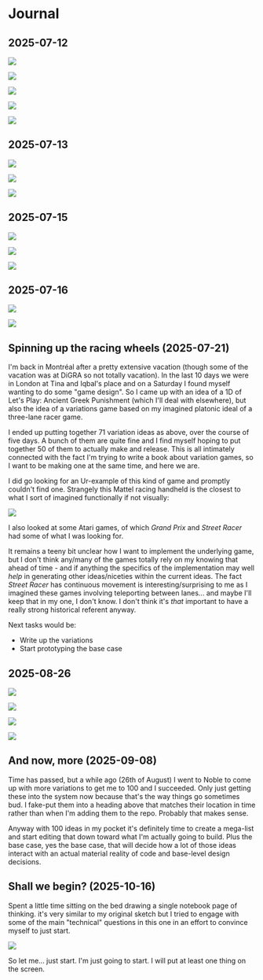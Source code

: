 # Journal

## 2025-07-12

![](./images/journal/2025-07-12-notebook-1.JPG)

![](./images/journal/2025-07-12-notebook-2.JPG)

![](./images/journal/2025-07-12-notebook-3.JPG)

![](./images/journal/2025-07-12-notebook-4.JPG)

![](./images/journal/2025-07-12-notebook-5.JPG)

## 2025-07-13

![](./images/journal/2025-07-13-notebook-1.JPG)

![](./images/journal/2025-07-13-notebook-2.JPG)

![](./images/journal/2025-07-13-notebook-3.JPG)

## 2025-07-15

![](./images/journal/2025-07-15-notebook-1.JPG)

![](./images/journal/2025-07-15-notebook-2.JPG)

![](./images/journal/2025-07-15-notebook-3.JPG)

## 2025-07-16

![](./images/journal/2025-07-16-notebook-1.JPG)

![](./images/journal/2025-07-16-notebook-2.JPG)

## Spinning up the racing wheels (2025-07-21)

I'm back in Montréal after a pretty extensive vacation (though some of the vacation was at DiGRA so not totally vacation). In the last 10 days we were in London at Tina and Iqbal's place and on a Saturday I found myself wanting to do some "game design". So I came up with an idea of a 1D of Let's Play: Ancient Greek Punishment (which I'll deal with elsewhere), but also the idea of a variations game based on my imagined platonic ideal of a three-lane racer game.

I ended up putting together 71 variation ideas as above, over the course of five days. A bunch of them are quite fine and I find myself hoping to put together 50 of them to actually make and release. This is all intimately connected with the fact I'm trying to write a book about variation games, so I want to be making one at the same time, and here we are.

I did go looking for an Ur-example of this kind of game and promptly couldn't find one. Strangely this Mattel racing handheld is the closest to what I sort of imagined functionally if not visually:

[![](https://img.youtube.com/vi/BlImnHlKvlQ/sddefault.jpg)](https://www.youtube.com/watch?v=BlImnHlKvlQ)

I also looked at some Atari games, of which *Grand Prix* and *Street Racer* had some of what I was looking for.

It remains a teeny bit unclear how I want to implement the underlying game, but I don't think any/many of the games totally rely on my knowing that ahead of time - and if anything the specifics of the implementation may well *help* in generating other ideas/niceties within the current ideas. The fact *Street Racer* has continuous movement is interesting/surprising to me as I imagined these games involving teleporting between lanes... and maybe I'll keep that in my one, I don't know. I don't think it's *that* important to have a really strong historical referent anyway.

Next tasks would be:

- Write up the variations
- Start prototyping the base case

## 2025-08-26

![](./images/journal/2025-08-26-notebook-1.jpg)

![](./images/journal/2025-08-26-notebook-2.jpg)

![](./images/journal/2025-08-26-notebook-3.jpg)

![](./images/journal/2025-08-26-notebook-4.jpg)

## And now, more (2025-09-08)

Time has passed, but a while ago (26th of August) I went to Noble to come up with more variations to get me to 100 and I succeeded. Only just getting these into the system now because that's the way things go sometimes bud. I fake-put them into a heading above that matches their location in time rather than when I'm adding them to the repo. Probably that makes sense.

Anyway with 100 ideas in my pocket it's definitely time to create a mega-list and start editing that down toward what I'm actually going to build. Plus the base case, yes the base case, that will decide how a lot of those ideas interact with an actual material reality of code and base-level design decisions.

## Shall we begin? (2025-10-16)

Spent a little time sitting on the bed drawing a single notebook page of thinking. it's very similar to my original sketch but I tried to engage with some of the main "technical" questions in this one in an effort to convince myself to just start.

![](./images/journal/2025-10-16-notebook-1.jpg)

So let me... just start. I'm just going to start. I will put at least one thing on the screen.